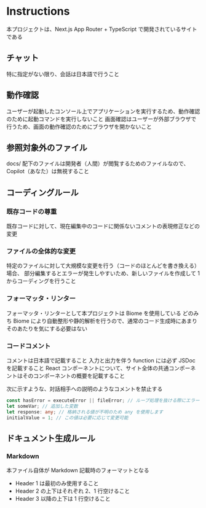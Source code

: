 
# Instructions

本プロジェクトは、Next.js App Router + TypeScript で開発されているサイトである


## チャット

特に指定がない限り、会話は日本語で行うこと


## 動作確認

ユーザーが起動したコンソール上でアプリケーションを実行するため、動作確認のために起動コマンドを実行しないこと
画面確認はユーザーが外部ブラウザで行うため、画面の動作確認のためにブラウザを開かないこと


## 参照対象外のファイル

docs/ 配下のファイルは開発者（人間）が閲覧するためのファイルなので、Copilot（あなた）は無視すること


## コーディングルール

### 既存コードの尊重

既存コードに対して、現在編集中のコードに関係ないコメントの表現修正などの変更

### ファイルの全体的な変更

特定のファイルに対して大規模な変更を行う（コードのほとんどを書き換える）場合、
部分編集するとエラーが発生しやすいため、新しいファイルを作成して 1 からコーディングを行うこと

### フォーマッタ・リンター

フォーマッタ・リンターとして本プロジェクトは Biome を使用している
どのみち Biome により自動整形や静的解析を行うので、通常のコード生成時にあまりそのあたりを気にする必要はない

### コードコメント

コメントは日本語で記載すること
入力と出力を伴う function には必ず JSDoc を記載すること
React コンポーネントについて、サイト全体の共通コンポーネントはそのコンポーネントの概要を記載すること

次に示すような、対話相手への説明のようなコメントを禁止する
```typescript
const hasError = executeError || fileError; // ループ処理を抜ける際にエラーを防ぐため、この行を追加
let someVar; // 追加した変数
let response: any; // 格納される値が不明のため any を使用します
initialValue = 1; // この値は必要に応じて変更可能
```

## ドキュメント生成ルール

### Markdown

本ファイル自体が Markdown 記載時のフォーマットとなる

- Header 1 は最初のみ使用すること
- Header 2 の上下はそれぞれ 2、1 行空けること
- Header 3 以降の上下は 1 行空けること
